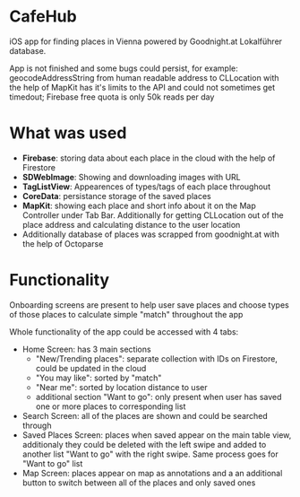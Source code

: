 # CafeHub
iOS app for finding places in Vienna powered by Goodnight.at Lokalführer database.

App is not finished and some bugs could persist, for example: geocodeAddressString from human readable address to CLLocation with the help of MapKit has it's
limits to the API and could not sometimes get timedout; Firebase free quota is only 50k reads per day

# What was used

* **Firebase**: storing data about each place in the cloud with the help of Firestore
* **SDWebImage**: Showing and downloading images with URL
* **TagListView**: Appearences of types/tags of each place throughout
* **CoreData**: persistance storage of the saved places
* **MapKit**: showing each place and short info about it on the Map Controller under Tab Bar. 
    Additionally for getting CLLocation out of the place address and calculating distance to the user location
* Additionally database of places was scrapped from goodnight.at with the help of Octoparse

# Functionality

Onboarding screens are present to help user save places and choose types of those places to calculate simple "match" throughout the app

Whole functionality of the app could be accessed with 4 tabs:
* Home Screen: has 3 main sections
  * "New/Trending places": separate collection with IDs on Firestore, could be updated in the cloud
  * "You may like": sorted by "match"
  * "Near me": sorted by location distance to user
  * additional section "Want to go": only present when user has saved one or more places to corresponding list
* Search Screen: all of the places are shown and could be searched through
* Saved Places Screen: places when saved appear on the main table view, additionaly they could be deleted 
with the left swipe and added to another list "Want to go" with the right swipe. Same process goes for "Want to go" list
* Map Screen: places appear on map as annotations and a an additional button to switch between all of the places and only saved ones
